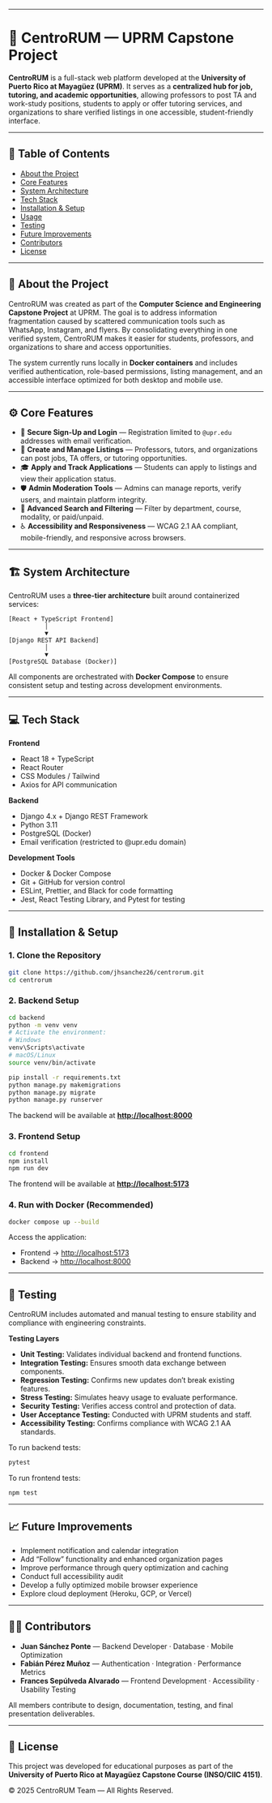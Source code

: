 
---

# 🏫 CentroRUM — UPRM Capstone Project

**CentroRUM** is a full-stack web platform developed at the **University of Puerto Rico at Mayagüez (UPRM)**.
It serves as a **centralized hub for job, tutoring, and academic opportunities**, allowing professors to post TA and work-study positions, students to apply or offer tutoring services, and organizations to share verified listings in one accessible, student-friendly interface.

---

## 📘 Table of Contents

* [About the Project](#about-the-project)
* [Core Features](#core-features)
* [System Architecture](#system-architecture)
* [Tech Stack](#tech-stack)
* [Installation & Setup](#installation--setup)
* [Usage](#usage)
* [Testing](#testing)
* [Future Improvements](#future-improvements)
* [Contributors](#contributors)
* [License](#license)

---

## 🧭 About the Project

CentroRUM was created as part of the **Computer Science and Engineering Capstone Project** at UPRM.
The goal is to address information fragmentation caused by scattered communication tools such as WhatsApp, Instagram, and flyers. By consolidating everything in one verified system, CentroRUM makes it easier for students, professors, and organizations to share and access opportunities.

The system currently runs locally in **Docker containers** and includes verified authentication, role-based permissions, listing management, and an accessible interface optimized for both desktop and mobile use.

---

## ⚙️ Core Features

* 🔐 **Secure Sign-Up and Login** — Registration limited to `@upr.edu` addresses with email verification.
* 🧾 **Create and Manage Listings** — Professors, tutors, and organizations can post jobs, TA offers, or tutoring opportunities.
* 🎓 **Apply and Track Applications** — Students can apply to listings and view their application status.
* 🛡️ **Admin Moderation Tools** — Admins can manage reports, verify users, and maintain platform integrity.
* 🔎 **Advanced Search and Filtering** — Filter by department, course, modality, or paid/unpaid.
* ♿ **Accessibility and Responsiveness** — WCAG 2.1 AA compliant, mobile-friendly, and responsive across browsers.

---

## 🏗️ System Architecture

CentroRUM uses a **three-tier architecture** built around containerized services:

```
[React + TypeScript Frontend]
          │
          ▼
[Django REST API Backend]
          │
          ▼
[PostgreSQL Database (Docker)]
```

All components are orchestrated with **Docker Compose** to ensure consistent setup and testing across development environments.

---

## 💻 Tech Stack

**Frontend**

* React 18 + TypeScript
* React Router
* CSS Modules / Tailwind
* Axios for API communication

**Backend**

* Django 4.x + Django REST Framework
* Python 3.11
* PostgreSQL (Docker)
* Email verification (restricted to @upr.edu domain)

**Development Tools**

* Docker & Docker Compose
* Git + GitHub for version control
* ESLint, Prettier, and Black for code formatting
* Jest, React Testing Library, and Pytest for testing

---

## 🚀 Installation & Setup

### 1. Clone the Repository

```bash
git clone https://github.com/jhsanchez26/centrorum.git
cd centrorum
```

### 2. Backend Setup

```bash
cd backend
python -m venv venv
# Activate the environment:
# Windows
venv\Scripts\activate
# macOS/Linux
source venv/bin/activate

pip install -r requirements.txt
python manage.py makemigrations
python manage.py migrate
python manage.py runserver
```

The backend will be available at **[http://localhost:8000](http://localhost:8000)**

### 3. Frontend Setup

```bash
cd frontend
npm install
npm run dev
```

The frontend will be available at **[http://localhost:5173](http://localhost:5173)**

### 4. Run with Docker (Recommended)

```bash
docker compose up --build
```

Access the application:

* Frontend → [http://localhost:5173](http://localhost:5173)
* Backend → [http://localhost:8000](http://localhost:8000)

---

## 🧪 Testing

CentroRUM includes automated and manual testing to ensure stability and compliance with engineering constraints.

**Testing Layers**

* **Unit Testing:** Validates individual backend and frontend functions.
* **Integration Testing:** Ensures smooth data exchange between components.
* **Regression Testing:** Confirms new updates don’t break existing features.
* **Stress Testing:** Simulates heavy usage to evaluate performance.
* **Security Testing:** Verifies access control and protection of data.
* **User Acceptance Testing:** Conducted with UPRM students and staff.
* **Accessibility Testing:** Confirms compliance with WCAG 2.1 AA standards.

To run backend tests:

```bash
pytest
```

To run frontend tests:

```bash
npm test
```

---

## 📈 Future Improvements

* Implement notification and calendar integration
* Add “Follow” functionality and enhanced organization pages
* Improve performance through query optimization and caching
* Conduct full accessibility audit
* Develop a fully optimized mobile browser experience
* Explore cloud deployment (Heroku, GCP, or Vercel)

---

## 👩‍💻 Contributors

* **Juan Sánchez Ponte** — Backend Developer · Database · Mobile Optimization
* **Fabián Pérez Muñoz** — Authentication · Integration · Performance Metrics
* **Frances Sepúlveda Alvarado** — Frontend Development · Accessibility · Usability Testing

All members contribute to design, documentation, testing, and final presentation deliverables.

---

## 📜 License

This project was developed for educational purposes as part of the
**University of Puerto Rico at Mayagüez Capstone Course (INSO/CIIC 4151)**.

© 2025 CentroRUM Team — All Rights Reserved.






